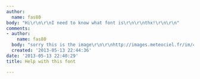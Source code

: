 ```yaml
---
author:
  name: fas80
body: "Hi\r\n\r\nI need to know what font is\r\n\r\nthx!\r\n\r\n"
comments:
- author:
    name: fas80
  body: "sorry this is the image\r\n\r\nhttp://images.meteociel.fr/im/4351/ormeno_qfq5.jpg"
  created: '2013-05-13 22:44:36'
date: '2013-05-13 22:40:29'
title: Help with this font

---
```

